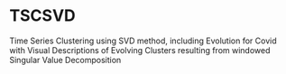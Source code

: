 # TSCSVD
Time Series Clustering using SVD method, including Evolution for Covid with Visual Descriptions of Evolving Clusters resulting from windowed Singular Value Decomposition
